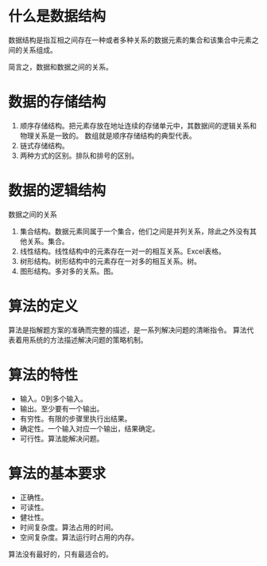 
# 什么是数据结构

数据结构是指互相之间存在一种或者多种关系的数据元素的集合和该集合中元素之间的关系组成。

简言之，数据和数据之间的关系。

# 数据的存储结构

1. 顺序存储结构。把元素存放在地址连续的存储单元中，其数据间的逻辑关系和物理关系是一致的。
    数组就是顺序存储结构的典型代表。
2. 链式存储结构。
3. 两种方式的区别。排队和排号的区别。

# 数据的逻辑结构

数据之间的关系

1. 集合结构。数据元素同属于一个集合，他们之间是并列关系，除此之外没有其他关系。集合。
2. 线性结构。线性结构中的元素存在一对一的相互关系。Excel表格。
3. 树形结构。树形结构中的元素存在一对多的相互关系。树。
4. 图形结构。多对多的关系。图。


# 算法的定义

算法是指解题方案的准确而完整的描述，是一系列解决问题的清晰指令。
算法代表着用系统的方法描述解决问题的策略机制。


# 算法的特性

- 输入。0到多个输入。
- 输出。至少要有一个输出。
- 有穷性。有限的步骤里执行出结果。
- 确定性。一个输入对应一个输出，结果确定。
- 可行性。算法能解决问题。

# 算法的基本要求

- 正确性。
- 可读性。
- 健壮性。
- 时间复杂度。算法占用的时间。
- 空间复杂度。算法运行时占用的内存。

算法没有最好的，只有最适合的。